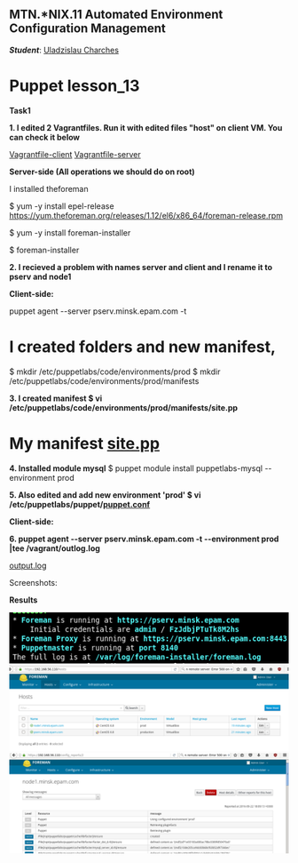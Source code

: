 MTN.*NIX.11 Automated Environment Configuration Management
---

***Student***: [Uladzislau Charches](https://upsa.epam.com/workload/employeeView.do?employeeId=4060741400038705754#emplTab=general)

# Puppet lesson_13

**Task1**

**1. I edited 2 Vagrantfiles. Run it with edited files "host" on client VM. You can check it below**

[Vagrantfile-client](https://github.com/VladCharches/lesson13/blob/master/Vagrant_Client)
[Vagrantfile-server](https://github.com/VladCharches/lesson13/blob/master/Vagrant_Server)

**Server-side (All operations we should do on root)** 

I installed theforeman

$ yum -y install epel-release https://yum.theforeman.org/releases/1.12/el6/x86_64/foreman-release.rpm

$ yum -y install foreman-installer

$ foreman-installer

**2. I recieved a problem with names server and client and I rename it to pserv and node1**

**Client-side:**

puppet agent --server pserv.minsk.epam.com -t

# I created folders and new manifest, 
$ mkdir /etc/puppetlabs/code/environments/prod
$ mkdir /etc/puppetlabs/code/environments/prod/manifests

**3. I created manifest $ vi /etc/puppetlabs/code/environments/prod/manifests/site.pp**

# My manifest [site.pp](https://github.com/VladCharches/lesson13/blob/master/site.pp) 

**4. Installed module mysql**
$ puppet module install puppetlabs-mysql --environment prod

**5. Also edited and add new environment 'prod' $ vi /etc/puppetlabs/puppet/[puppet.conf](https://github.com/VladCharches/lesson13/blob/master/puppet.conf)** 


**Client-side:**

**6. puppet agent --server pserv.minsk.epam.com -t --environment prod |tee /vagrant/outlog.log**

[output.log](https://github.com/VladCharches/lesson13/blob/master/outlog.log)

Screenshots:

**Results**

![1](https://github.com/VladCharches/lesson13/blob/master/Screens/1.png)
![2](https://github.com/VladCharches/lesson13/blob/master/Screens/2.png)
![3](https://github.com/VladCharches/lesson13/blob/master/Screens/3.png)

